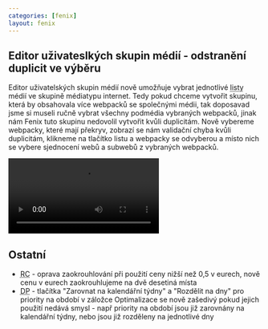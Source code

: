 ```yaml
---
categories: [fenix]
layout: fenix
---
```

## Editor uživateslkých skupin médií - odstranění duplicit ve výběru
Editor uživatelských skupin médií nově umožňuje vybrat jednotlivé <abbr title="Listy jsou nejnižší potomci ve stromě, v našem případě se jedná o jednotlivé subweby, případně weby které nemají subweby">listy</abbr> médií ve skupině médiatypu internet. Tedy pokud chceme vytvořit skupinu, která by obsahovala více webpacků se společnými médii, tak doposavad jsme si museli ručně vybrat všechny podmédia vybraných webpacků, jinak nám Fenix tuto skupinu nedovolil vytvořit kvůli duplicitám. Nově vybereme webpacky, které mají překryv, zobrazí se nám validační chyba kvůli duplicitám, klikneme na tlačítko listu a webpacky se odvyberou a místo nich se vybere sjednocení webů a subwebů z vybraných webpacků.

<video src="{{site.url}}/data/Webpack_listy.mp4" type="video/mp4" controls>Valetins</video>

## Ostatní
<ul>
	<li><abbr title="Reachové křivky">RC</abbr> - oprava zaokrouhlování při použití ceny nižší než 0,5 v eurech, nově cenu v eurech zaokrouhlujeme na dvě desetiná místa</li>
	<li><abbr title="Detailní plán">DP</abbr> - tlačítka "Zarovnat na kalendářní týdny" a "Rozdělit na dny" pro priority na období v záložce Optimalizace se nově zašedivý pokud jejich použití nedává smysl - např priority na období jsou již zarovnány na kalendářní týdny, nebo jsou již rozděleny na jednotlivé dny</li>
</ul>